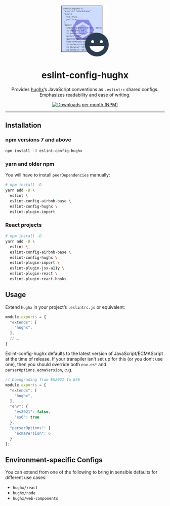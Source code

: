 <p align="center"><img src="https://raw.githubusercontent.com/HughxDev/eslint-config-hughx/master/eslint-config-hughx.svg?sanitize=true" width="150" alt="logo" /></p>

<h1 align="center">eslint-config-hughx</h1>

<p align="center">Provides <a href="https://hughx.dev/from-github-elint-config-hughx">hughx</a>’s JavaScript conventions as <code>.eslintrc</code> shared configs. Emphasizes readability and ease of writing.</p>

<p align="center"><a href="https://www.npmjs.com/package/eslint-config-hughx"><img src="https://img.shields.io/npm/dm/eslint-config-hughx.svg" alt="Downloads per month (NPM)"></a></p>

----

## Installation

### npm versions 7 and above

```zsh
npm install -D eslint-config-hughx
```

### yarn and older npm

You will have to install `peerDependencies` manually:

```zsh
# npm install -D
yarn add -D \
  eslint \
  eslint-config-airbnb-base \
  eslint-config-hughx \
  eslint-plugin-import
```

### React projects

```zsh
# npm install -D
yarn add -D \
  eslint \
  eslint-config-airbnb-base \
  eslint-config-hughx \
  eslint-plugin-import \
  eslint-plugin-jsx-a11y \
  eslint-plugin-react \
  eslint-plugin-react-hooks
```

## Usage

Extend `hughx` in your project’s `.eslintrc.js` or equivalent:

```js
module.exports = {
  "extends": [
    "hughx",
  ],
  // …
}
```

Eslint-config-hughx defaults to the latest version of JavaScript/ECMAScript at the time of release. If your transpiler isn’t set up for this (or you don’t use one), then you should override both `env.es*` and `parserOptions.ecmaVersion`, e.g.

```js
// Downgrading from ES2021 to ES6
module.exports = {
  "extends": [
    "hughx",
  ],
  "env": {
    "es2021": false,
    "es6": true
  },
  "parserOptions": {
    "ecmaVersion": 6
  }
};
```

## Environment-specific Configs

You can extend from one of the following to bring in sensible defaults for different use cases:

- `hughx/react`
- `hughx/node`
- `hughx/web-components`